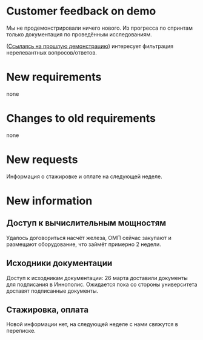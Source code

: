 # Customer feedback on demo
Мы не продемонстрировали ничего нового. Из прогресса по спринтам только документация по проведённым исследованиям.


([Cсылаясь на прошлую демонстрацию](https://github.com/OMP-Industrial-Project-Chat-Assistant/OMP-Chat-Assistant-Process/blob/master/Context%20and%20Requirements%20Management/EN/Post-Interview%20Documents/Interview%204.md))
интересует фильтрация нерелевантных вопросов/ответов.

# New requirements
none

# Changes to old requirements
none

# New requests
Информация о стажировке и оплате на следующей неделе.

# New information
## Доступ к вычислительным мощностям
Удалось договориться насчёт железа, ОМП сейчас закупают и размещают оборудование, что займёт примерно 2 недели.

## Исходники документации
Доступ к исходникам документации: 26 марта доставили документы для подписания в Иннополис. 
Ожидается пока со стороны университета доставят подписанные документы.

## Стажировка, оплата
Новой информации нет, на следующей неделе с нами свяжутся в переписке.